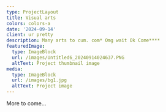 ```yaml
---
type: ProjectLayout
title: Visual arts
colors: colors-a
date: '2024-09-14'
client: ur pretty
description: Many arts to cum. com* Omg wait Ok Come****
featuredImage:
  type: ImageBlock
  url: /images/Untitled6_20240914024637.PNG
  altText: Project thumbnail image
media:
  type: ImageBlock
  url: /images/bg1.jpg
  altText: Project image
---
```

More to come...
